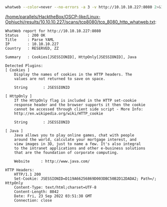 ```bash
whatweb --color=never --no-errors -a 3 -v http://10.10.10.227:8080 2>&1
```

[/home/parallels/HacktheBox/OSCP-like/Linux-Ophiuchi/results/10.10.10.227/scans/tcp8080/tcp_8080_http_whatweb.txt](file:///home/parallels/HacktheBox/OSCP-like/Linux-Ophiuchi/results/10.10.10.227/scans/tcp8080/tcp_8080_http_whatweb.txt):

```
WhatWeb report for http://10.10.10.227:8080
Status    : 200 OK
Title     : Parse YAML
IP        : 10.10.10.227
Country   : RESERVED, ZZ

Summary   : Cookies[JSESSIONID], HttpOnly[JSESSIONID], Java

Detected Plugins:
[ Cookies ]
	Display the names of cookies in the HTTP headers. The
	values are not returned to save on space.

	String       : JSESSIONID

[ HttpOnly ]
	If the HttpOnly flag is included in the HTTP set-cookie
	response header and the browser supports it then the cookie
	cannot be accessed through client side script - More Info:
	http://en.wikipedia.org/wiki/HTTP_cookie

	String       : JSESSIONID

[ Java ]
	Java allows you to play online games, chat with people
	around the world, calculate your mortgage interest, and
	view images in 3D, just to name a few. It's also integral
	to the intranet applications and other e-business solutions
	that are the foundation of corporate computing.

	Website     : http://www.java.com/

HTTP Headers:
	HTTP/1.1 200
	Set-Cookie: JSESSIONID=D119A66256869D003DBC50B2D12DADA2; Path=/; HttpOnly
	Content-Type: text/html;charset=UTF-8
	Content-Length: 8042
	Date: Fri, 23 Sep 2022 03:51:38 GMT
	Connection: close



```
